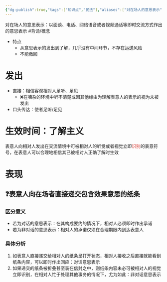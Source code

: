 ```yaml
---
{"dg-publish":true,"tags":["知识点","民法"],"aliases":["对在场人的意思表示"],"permalink":"/学习笔记studyup/民法总论/对话的意思表示/","dgPassFrontmatter":true,"created":"2024-11-17T14:03:53.830+08:00","updated":"2024-12-05T09:41:36.164+08:00"}
---
```


对在场人的意思表示：以面谈、电话、网络语音或者视频通话等即时交流方式作出的意思表示 #背诵/概念 
- 特点
	- 从意思表示的发出到了解，几乎没有中间环节，不存在运送风险
	- 不能撤回
# 发出
- 直接：相信客观相对人足听、足见
	- ❌在嘈杂的环境中听不清楚或因其他缘由为理解表意人的表示的视为未被发出
- 口头传达：使者足听/足见
# 生效时间：了解主义
表意人向相对人发出在交流情境中可被相对人的听觉或者视觉立即<font color="#d83931">识别</font>的表意符号，在表意人可以合理地相信其已被相对人正确了解时生效
# 表现
## ❓表意人向在场者直接递交包含效果意思的纸条
### 区分意义
- 若为对话的意思表示：在其构成要约的情况下，相对人必须即时作出承诺
- 若为非对话的意思表示：相对人的承诺仅须在合理期限内到达表意人
### 具体分析
1. 如表意人直接递交给相对人的纸条呈打开状态，相对人接收之后直接就能看到纸条内容，可以即时作出回应：对话意思表示
2. 如果递交的纸条被折叠甚至装在信封之中，则纸条内容未必可被相对人的视觉立即识别，在相对人忙于处理其他事务的情况下，尤为如此：非对话意思表示